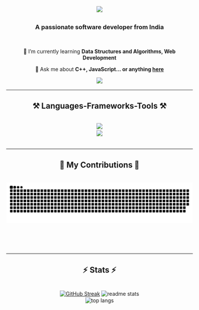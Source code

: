 <h1 align="center">
    <img src="https://readme-typing-svg.herokuapp.com/?font=Righteous&size=35&center=true&color=FFFFFF&vCenter=true&width=500&height=70&duration=4000&lines=Hi+There!+👋;+I'm+Aashnan+Goyal!;" />
</h1>

<h3 align="center">A passionate software developer from India</h3>

<br/>

<div align="center">
 
 <!-- 🔭 I’m currently working on **a marketplace** -->
 
 🌱 I’m currently learning **Data Structures and Algorithms, Web Development**

💬 Ask me about **C++, JavaScript... or anything [here](https://www.linkedin.com/in/aashnan-goyal/)**

<!--⚡ Fun fact **Game of Thrones Night's Watch cloaks are made from Ikea rugs** -->

 </div>
 
<div align="center"> 
  <!-- <a href="mailto:pedro.sales.muniz@gmail.com">
    <img src="https://img.shields.io/badge/Gmail-333333?style=for-the-badge&logo=gmail&logoColor=red" />
  </a> -->
  <a href="https://www.linkedin.com/in/aashnan-goyal/" target="_blank">
    <img src="https://img.shields.io/badge/LinkedIn-0077B5?style=for-the-badge&logo=linkedin&logoColor=white" target="_blank" />
  </a>
  <!-- <a href="https://salesp07.github.io" target="_blank">
     <img src="https://img.shields.io/badge/Portfolio-FF5722?style=for-the-badge&logo=todoist&logoColor=white" target="_blank" /> <!-- sqlite, safari, google-chrome are other good icon options
  </a> -->
</div>

 <hr/>
 
<h2 align="center">⚒️ Languages-Frameworks-Tools ⚒️</h2>
<br/>
<div align="center">
    <img src="https://skillicons.dev/icons?i=cpp,python,javascript,c,java" /><br>
    <img src="https://skillicons.dev/icons?i=react,bootstrap,html,css,vscode,github,figma,tailwind,git,r" /> <br/>
</div>

<br/>
<hr/>

<div align="center">
  <h2>🐍 My Contributions 🐍</h2>
  <br>
  <img alt="snake eating my contributions" src="https://raw.githubusercontent.com/Aashnan12/Aashnan12/output/github-contribution-grid-snake.svg" />
  
  <br/><br/><br/>
</div>

<hr/>

<h2 align="center">⚡ Stats ⚡</h2>
<br>
 <div align=center>
     <a href="https://git.io/streak-stats"><img width=390 src="https://streak-stats.demolab.com?user=Aashnan12&theme=react&border_radius=10" alt="GitHub Streak" /></a>
  <img width=390 src="https://github-readme-stats.vercel.app/api?username=Aashnan12&count_private=true&show_icons=true&theme=react&rank_icon=github&border_radius=10" alt="readme stats" />
  <br/>
  <img width=325 align="center" src="https://github-readme-stats.vercel.app/api/top-langs/?username=Aashnan12&langs_count=8&layout=compact&theme=react&border_radius=10&size_weight=0.5&count_weight=0.5&exclude_repo=github-readme-stats" alt="top langs" />
</div> 

<br/>

 <!-- <div align="center">
<a href='https://ko-fi.com/V7V4RAK9C' target='_blank'><img height='64' style='border:0px;height:64px;' src='https://storage.ko-fi.com/cdn/kofi1.png?v=3' border='0' alt='Buy Me a Coffee at ko-fi.com' /></a>
</div> 

<br/> -->


